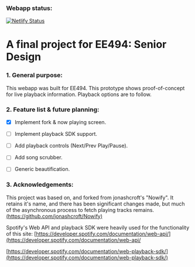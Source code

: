 ### Webapp status:
[![Netlify Status](https://api.netlify.com/api/v1/badges/1b84a499-4fbc-4257-836a-bed9668cc3ba/deploy-status)](https://app.netlify.com/sites/crozeapp/deploys)

# A final project for EE494: Senior Design



### 1. General purpose:

This webapp was built for EE494. This prototype shows proof-of-concept for live playback information. Playback options are to follow.

### 2. Feature list & future planning:

- [x] Implement fork & now playing screen.
- [ ] Implement playback SDK support.
- [ ] Add playback controls (Next/Prev Play/Pause).
- [ ] Add song scrubber.
- [ ] Generic beautification. 


### 3. Acknowledgements:

This project was based on, and forked from jonashcroft's "Nowify". It retains it's name, and there has been significant changes made, but much of the asynchronous process to fetch playing tracks remains.
[(https://github.com/jonashcroft/Nowify)](https://github.com/jonashcroft/Nowify)


Spotify's Web API and playback SDK were heavily used for the functionality of this site:
[https://developer.spotify.com/documentation/web-api/](https://developer.spotify.com/documentation/web-api/ 

[https://developer.spotify.com/documentation/web-playback-sdk/](https://developer.spotify.com/documentation/web-playback-sdk/)